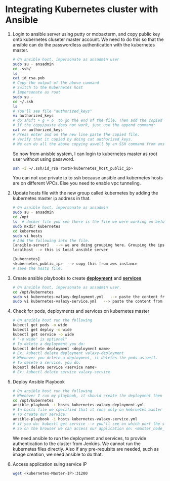# Integrating Kubernetes cluster with Ansible

1. Login to ansible server using putty or mobaxterm, and copy public key onto kubernetes cluseter master account. We need to do this so that the ansible can do the passwordless authentication with the kubernetes master.
   ```sh
   # On ansible host, impersonate as ansadmin user
   sudo su - ansadmin
   cd .ssh/
   ls
   cat id_rsa.pub
   # Copy the output of the above command
   # Switch to the Kubernetes host
   # Impersonate as root
   sudo su -
   cd ~/.ssh
   ls
   # You'll see file "authorized_keys"
   vi authorized_keys
   # do shift + g + o  to go the end of the file. Then add the copied key at the end.
   # If the copy/paste does not work, just use the append command:
   cat >> authorized_keys
   # Press enter and on the new line paste the copied file. 
   # Verify that it copied by doing cat authorized_keys.
   # We can do all the above copying aswell by an SSH command from ansible host. 
   ```
   So now from anisble system, I can login to kubernetes master as root user without using password.
   ```sh
   ssh -i ~/.ssh/id_rsa root@<kubernetes_host_public_ip>
   ```
   You can not use private ip to ssh because ansible and kubernetes hosts are on different VPCs. Else you need to enable vpc tunneling.

1. Update hosts file with the new group called kubernetes by adding the kubernetes master ip address in that. 
   ```sh
   # On asnible host, impersonate as ansadmin
   sudo su - ansadmin
   cd /opt
   ls  # docker file you see there is the file we were working on before.
   sudo mkdir kubernetes
   cd kubernetes
   sudo vi hosts
   # Add the following into the file.
   [ansible-server]   --> we are doing grouping here. Grouping the ips here into group ansible-server. All ips under one group can be accessed using the group name.
   localhost --> this is local ansible server
   
   [kubernetes]
   <kubernetes_public_ip>  --> copy this from aws instance
   # save the hosts file.
   ```

1. Create ansible playbooks to create **[deployment](https://github.com/SamerLabban/Simple-DevOps-Project/blob/master/Kubernetes/kubernetes-valaxy-deployment.yml)** and **[services](https://github.com/SamerLabban/Simple-DevOps-Project/blob/master/Kubernetes/kubernetes-valaxy-service.yml)** 
   ```sh
   # On ansible host, impersonate as ansadmin user.
   cd /opt/kubernetes
   sudo vi kubernetes-valaxy-deployment.yml   --> paste the content from the above link.
   sudo vi kubernetes-valaxy-service.yml   --> paste the content from the above link.
   ```
    
1.  Check for pods, deployments and services on kubernetes master
    ```sh 
    # On ansible host run the following
    kubectl get pods -o wide 
    kubectl get deploy -o wide
    kubectl get service -o wide
    # "-o wide" is optional"
    # To delete a deployment you do:
    kubectl delete deployment <deployment name>
    # Ex: kubectl delete deployment valaxy-deployment
    # Whenever you delete a deployment, it deletes the pods as well.
    # To delete a service, you do:
    kubestl delete service <service name>
    # Ex: kubectl delete service valaxy-service    
    ```
	
1.  Deploy Ansible Playbook <br/>
    ```sh
    # On ansible host run the following
    # Whenever I run my playbook, it should create the deployment then it should create the service.
    cd /opt/kubernetes
    ansible-playbook -i hosts kubernetes-valaxy-deployment.yml
    # In hosts file we specified that it runs only on kebrnetes master hodst.
    # To create our service:
    ansible-playbook -i hosts kubernetes-valaxy-service.yml
    # if you do: kubestl get service --> you'll see on which port the service is running. We hard-coded it to run on port 31200.
    # So on the browser we can access our application on: <master_node_dns_name_or ip>:31200/webapp
    ```
    We need ansible to run the deployment and services, to provide authentication to the cluster from Jenkins. We cannot run the kubernetes files directly. Also if any pre-requisits are needed, such as image creation, we need ansible to do that.

1. Access application suing service IP
   ```sh
   wget <kubernetes-Master-IP>:31200
   ```
